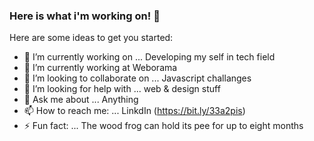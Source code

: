 ### Here is what i'm working on! 👋


Here are some ideas to get you started:

- 🔭 I’m currently working on ... Developing my self in tech field
- 🌱 I’m currently working at Weborama
- 👯 I’m looking to collaborate on ... Javascript challanges 
- 🤔 I’m looking for help with ... web & design stuff 
- 💬 Ask me about ... Anything
- 📫 How to reach me: ... LinkdIn (https://bit.ly/33a2pis)
- ⚡ Fun fact: ... The wood frog can hold its pee for up to eight months

